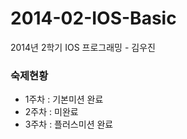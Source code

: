 2014-02-IOS-Basic
=================

2014년 2학기 IOS 프로그래밍 - 김우진


### 숙제현황 ###

- 1주차 : 기본미션 완료
- 2주차 : 미완료
- 3주차 : 플러스미션 완료
